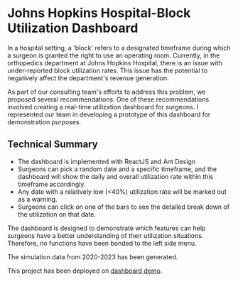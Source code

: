 # Johns Hopkins Hospital-Block Utilization Dashboard

In a hospital setting, a 'block' refers to a designated timeframe during which a surgeon is granted the right to use an operating room. Currently, in the orthopedics department at Johns Hopkins Hospital, there is an issue with under-reported block utilization rates. This issue has the potential to negatively affect the department's revenue generation.

As part of our consulting team's efforts to address this problem, we proposed several recommendations. One of these recommendations involved creating a real-time utilization dashboard for surgeons. I represented our team in developing a prototype of this dashboard for demonstration purposes.


## Technical Summary
* The dashboard is implemented with ReactJS and Ant Design
* Surgeons can pick a random date and a specific timeframe, and the dashboard will show the daily and overall utilization rate within this timeframe accordingly.
* Any date with a relatively low (<40%) utilization rate will be marked out as a warning.
* Surgeons can click on one of the bars to see the detailed break down of the utilization on that date.

The dashboard is designed to demonstrate which features can help surgeons have a better understanding of their utilization situations. Therefore, no functions have been bonded to the left side menu.

The simulation data from 2020-2023 has been generated.

This project has been deployed on [dashboard demo](https://v1.d22kn000tfs6lo.amplifyapp.com/).
